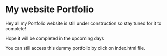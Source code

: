 # My website Portfolio

Hey all my Portfolio website is still under construction so stay tuned for it to complete!

Hope it will be completed in the upcoming days

You can still access this dummy portfolio by click on index.html file.
